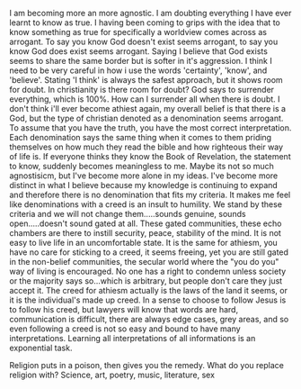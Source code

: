 I am becoming more an more agnostic. I am doubting everything I have ever learnt to know as true. I having been coming to grips with the idea that to know something as true for specifically a worldview comes across as arrogant. To say you know God doesn't exist seems arrogant, to say you know God does exist seems arrogant. Saying I believe that God exists seems to share the same border but is softer in it's aggression. I think I need to be very careful in how i use the words 'certainty', 'know', and 'believe'. Stating 'I think' is always the safest approach, but it shows room for doubt. In christianity is there room for doubt? God says to surrender everything, which is 100%. How can I surrender all when there is doubt. I don't think i'll ever become athiest again, my overall belief is that there is a God, but the type of christian denoted as a denomination seems arrogant. To assume that you have the truth, you have the most correct interpretation. Each denomination says the same thing when it comes to them priding themselves on how much they read the bible and how righteous their way of life is. If everyone thinks they know the Book of Revelation, the statement to know, suddenly becomes meaningless to me. Maybe its not so much agnostisicm, but I've become more alone in my ideas. I've become more distinct in what I believe because my knowledge is continuing to expand and therefore there is no denomination that fits my criteria. It makes me feel like denominations with a creed is an insult to humility. We stand by these criteria and we will not change them.....sounds genuine, sounds open.....doesn't sound gated at all. These gated communities, these echo chambers are there to instill security, peace, stability of the mind. It is not easy to live life in an uncomfortable state. It is the same for athiesm, you have no care for sticking to a creed, it seems freeing, yet you are still gated in the non-belief communities, the secular world where the "you do you" way of living is encouraged. No one has a right to condemn unless society or the majority says so...which is arbitrary, but people don't care they just accept it. The creed for athiesm actually is the laws of the land it seems, or it is the individual's made up creed. In a sense to choose to follow Jesus is to follow his creed, but lawyers will know that words are hard, communication is difficult, there are always edge cases, grey areas, and so even following a creed is not so easy and bound to have many interpretations. Learning all interpretations of all informations is an exponential task.


Religion puts in a poison, then gives you the remedy. What do you replace religion with? Science, art, poetry, music, literature, sex